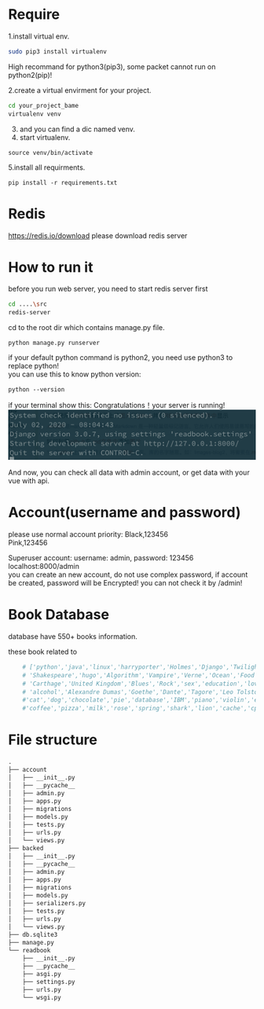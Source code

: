 
# Require
1.install virtual env.
```bash
sudo pip3 install virtualenv
```
High recommand for python3(pip3), some packet cannot run on python2(pip)! 

2.create a virtual envirment for your project.
```bash
cd your_project_bame
virtualenv venv
```
3. and you can find a dic named venv.
4. start virtualenv.
```
source venv/bin/activate
```
5.install all requirments.
```
pip install -r requirements.txt
```

# Redis
https://redis.io/download
please download redis server

# How to run it

before you run web server, you need to start redis server first

```bash
cd ....\src
redis-server

```

cd to the root dir which contains manage.py file.<br>
```
python manage.py runserver
```
if your default python command is python2, you need use python3 to replace python!<br>
you can use this to know python version:
```
python --version
```
if your terminal show this: Congratulations！your server is running!
![image](https://github.com/unsw-cse-capstone-project/capstone-project-orchid-malevolence/blob/master/Django_and_vue/img.png)

And now, you can check all data with admin account, or get data with your vue with api.

# Account(username and password)
please use normal account priority:
Black,123456<br>
Pink,123456<br>

Superuser account: username: admin, password: 123456<br>
localhost:8000/admin<br>
you can create an new account, do not use complex password, if account be created, password will be Encrypted! you can not check it by /admin!

# Book Database
database have 550+ books information.

these book related to
```python
    # ['python','java','linux','harryporter','Holmes','Django','Twilight','cook',
    # 'Shakespeare','hugo','Algorithm','Vampire','Verne','Ocean','Food','Fruit','Maya','Egypt','Roma',
    # 'Carthage','United Kingdom','Blues','Rock','sex','education','love','friend','countryside','airplane','magic','speaking',
    # 'alcohol','Alexandre Dumas','Goethe','Dante','Tagore','Leo Tolstoy','Maxim Gorky','Hemingway','Balzac','Pushkin',
    #'cat','dog','chocolate','pie','database','IBM','piano','violin','elves','tank','cake','tea',
    #'coffee','pizza','milk','rose','spring','shark','lion','cache','cpu','gpu','intel','newspaper','law','sun','moon','basketball','football']
```


# File structure
```
.
├── account
│   ├── __init__.py
│   ├── __pycache__
│   ├── admin.py
│   ├── apps.py
│   ├── migrations
│   ├── models.py
│   ├── tests.py
│   ├── urls.py
│   └── views.py
├── backed
│   ├── __init__.py
│   ├── __pycache__
│   ├── admin.py
│   ├── apps.py
│   ├── migrations
│   ├── models.py
│   ├── serializers.py
│   ├── tests.py
│   ├── urls.py
│   └── views.py
├── db.sqlite3
├── manage.py
└── readbook
    ├── __init__.py
    ├── __pycache__
    ├── asgi.py
    ├── settings.py
    ├── urls.py
    └── wsgi.py
```
